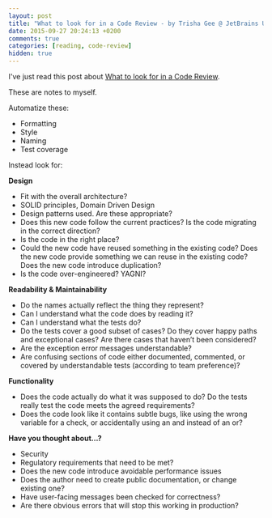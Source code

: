 ```yaml
---
layout: post
title: "What to look for in a Code Review - by Trisha Gee @ JetBrains Upsource Blog"
date: 2015-09-27 20:24:13 +0200
comments: true
categories: [reading, code-review]
hidden: true
---
```

I've just read this post about [What to look for in a Code Review](http://blog.jetbrains.com/upsource/2015/07/23/what-to-look-for-in-a-code-review/).

These are notes to myself.

Automatize these:
- Formatting
- Style
- Naming
- Test coverage

Instead look for:

**Design**
- Fit with the overall architecture?
- SOLID principles, Domain Driven Design
- Design patterns used. Are these appropriate?
- Does this new code follow the current practices? Is the code migrating in the correct direction?
- Is the code in the right place?
- Could the new code have reused something in the existing code? Does the new code provide something we can reuse in the existing code? Does the new code introduce duplication?
- Is the code over-engineered? YAGNI?

**Readability & Maintainability**
- Do the names actually reflect the thing they represent?
- Can I understand what the code does by reading it?
- Can I understand what the tests do?
- Do the tests cover a good subset of cases? Do they cover happy paths and exceptional cases? Are there cases that haven’t been considered?
- Are the exception error messages understandable?
- Are confusing sections of code either documented, commented, or covered by understandable tests (according to team preference)?

**Functionality**
- Does the code actually do what it was supposed to do? Do the tests really test the code meets the agreed requirements?
- Does the code look like it contains subtle bugs, like using the wrong variable for a check, or accidentally using an and instead of an or?

**Have you thought about…?**
- Security
- Regulatory requirements that need to be met?
- Does the new code introduce avoidable performance issues
- Does the author need to create public documentation, or change existing one?
- Have user-facing messages been checked for correctness?
- Are there obvious errors that will stop this working in production?
